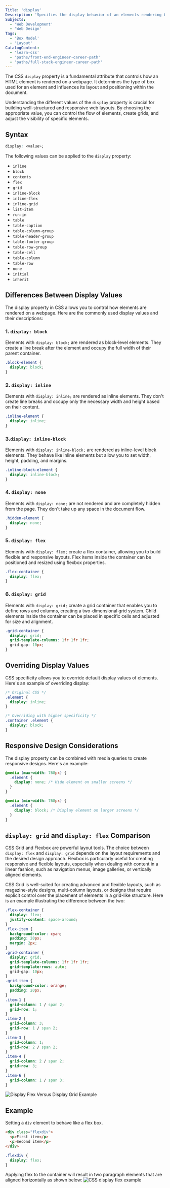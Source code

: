 ```yaml
---
Title: 'display'
Description: 'Specifies the display behavior of an elements rendering box.'
Subjects:
  - 'Web Development'
  - 'Web Design'
Tags:
  - 'Box Model'
  - 'Layout'
CatalogContent:
  - 'learn-css'
  - 'paths/front-end-engineer-career-path'
  - 'paths/full-stack-engineer-career-path'
---
```


The CSS `display` property is a fundamental attribute that controls how an HTML element is rendered on a webpage. It determines the type of box used for an element and influences its layout and positioning within the document.

Understanding the different values of the `display` property is crucial for building well-structured and responsive web layouts. By choosing the appropriate value, you can control the flow of elements, create grids, and adjust the visibility of specific elements.

## Syntax

```css
display: <value>;
```

The following values can be applied to the `display` property:

- `inline`
- `block`
- `contents`
- `flex`
- `grid`
- `inline-block`
- `inline-flex`
- `inline-grid`
- `list-item`
- `run-in`
- `table`
- `table-caption`
- `table-column-group`
- `table-header-group`
- `table-footer-group`
- `table-row-group`
- `table-cell`
- `table-column`
- `table-row`
- `none`
- `initial`
- `inherit`

## Differences Between Display Values

The display property in CSS allows you to control how elements are rendered on a webpage. Here are the commonly used display values and their descriptions:

### 1. `display: block`

Elements with `display: block;` are rendered as block-level elements. They create a line break after the element and occupy the full width of their parent container.

```css
.block-element {
  display: block;
}
```

### 2. `display: inline`

Elements with `display: inline;` are rendered as inline elements. They don't create line breaks and occupy only the necessary width and height based on their content.

```css
.inline-element {
  display: inline;
}
```

### 3.`display: inline-block`

Elements with `display: inline-block;` are rendered as inline-level block elements. They behave like inline elements but allow you to set width, height, padding, and margins.

```css
.inline-block-element {
  display: inline-block;
}
```

### 4. `display: none`

Elements with `display: none;` are not rendered and are completely hidden from the page. They don't take up any space in the document flow.

```css
.hidden-element {
  display: none;
}
```

### 5. `display: flex`

Elements with `display: flex;` create a flex container, allowing you to build flexible and responsive layouts. Flex items inside the container can be positioned and resized using flexbox properties.

```css
.flex-container {
  display: flex;
}
```

### 6. `display: grid`

Elements with `display: grid;` create a grid container that enables you to define rows and columns, creating a two-dimensional grid system. Child elements inside the container can be placed in specific cells and adjusted for size and alignment.

```css
.grid-container {
  display: grid;
  grid-template-columns: 1fr 1fr 1fr;
  grid-gap: 10px;
}
```

## Overriding Display Values

CSS specificity allows you to override default display values of elements. Here's an example of overriding display:

```css
/* Original CSS */
.element {
  display: inline;
}

/* Overriding with higher specificity */
.container .element {
  display: block;
}
```

## Responsive Design Considerations

The display property can be combined with media queries to create responsive designs. Here's an example:

```css
@media (max-width: 768px) {
  .element {
    display: none; /* Hide element on smaller screens */
  }
}

@media (min-width: 768px) {
  .element {
    display: block; /* Display element on larger screens */
  }
}
```

## `display: grid` and `display: flex` Comparison

CSS Grid and Flexbox are powerful layout tools. The choice between `display: flex` and `display: grid` depends on the layout requirements and the desired design approach.
Flexbox is particularly useful for creating responsive and flexible layouts, especially when dealing with content in a linear fashion, such as navigation menus, image galleries, or vertically aligned elements.

CSS Grid is well-suited for creating advanced and flexible layouts, such as magazine-style designs, multi-column layouts, or designs that require explicit control over the placement of elements in a grid-like structure. Here is an example illustrating the difference between the two:

```css
.flex-container {
  display: flex;
  justify-content: space-around;
}
.flex-item {
  background-color: cyan;
  padding: 20px;
  margin: 2px;
}
.grid-container {
  display: grid;
  grid-template-columns: 1fr 1fr 1fr;
  grid-template-rows: auto;
  grid-gap: 10px;
}
.grid-item {
  background-color: orange;
  padding: 20px;
}
.item-1 {
  grid-column: 1 / span 2;
  grid-row: 1;
}
.item-2 {
  grid-column: 3;
  grid-row: 1 / span 2;
}
.item-3 {
  grid-column: 1;
  grid-row: 2 / span 2;
}
.item-4 {
  grid-column: 2 / span 2;
  grid-row: 3;
}
.item-6 {
  grid-column: 1 / span 3;
}
```

![Display Flex Versus Display Grid Example](https://raw.githubusercontent.com/Codecademy/docs/main/media/css-display-flex-versus-grid.png)

## Example

Setting a `div` element to behave like a flex box.

```html
<div class="flexdiv">
  <p>First item</p>
  <p>Second item</p>
</div>
```

```css
.flexdiv {
  display: flex;
}
```

Applying flex to the container will result in two paragraph elements that are aligned horizontally as shown below:
![CSS display flex example](https://raw.githubusercontent.com/Codecademy/docs/main/media/css-display-flex-example.png)

